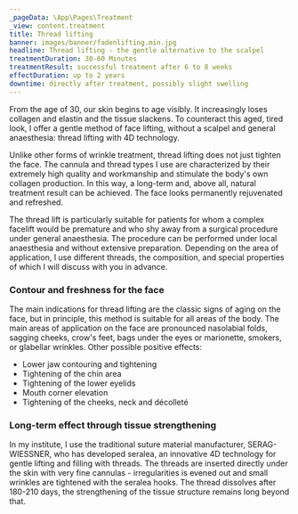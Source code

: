 ```yaml
---
_pageData: \App\Pages\Treatment
_view: content.treatment
title: Thread lifting
banner: images/banner/fadenlifting.min.jpg
headline: Thread lifting - the gentle alternative to the scalpel
treatmentDuration: 30-60 Minutes
treatmentResult: successful treatment after 6 to 8 weeks
effectDuration: up to 2 years
downtime: directly after treatment, possibly slight swelling
---
```


From the age of 30, our skin begins to age visibly. It increasingly loses collagen and elastin and the tissue slackens. To counteract this aged, tired look, I offer a gentle method of face lifting, without a scalpel and general anaesthesia: thread lifting with 4D technology.

Unlike other forms of wrinkle treatment, thread lifting does not just tighten the face. The cannula and thread types I use are characterized by their extremely high quality and workmanship and stimulate the body's own collagen production. In this way, a long-term and, above all, natural treatment result can be achieved. The face looks permanently rejuvenated and refreshed.

The thread lift is particularly suitable for patients for whom a complex facelift would be premature and who shy away from a surgical procedure under general anaesthesia. The procedure can be performed under local anaesthesia and without extensive preparation. Depending on the area of application, I use different threads, the composition, and special properties of which I will discuss with you in advance.

### Contour and freshness for the face

The main indications for thread lifting are the classic signs of aging on the face, but in principle, this method is suitable for all areas of the body. The main areas of application on the face are pronounced nasolabial folds, sagging cheeks, crow's feet, bags under the eyes or marionette, smokers, or glabellar wrinkles. Other possible positive effects:

* Lower jaw contouring and tightening
* Tightening of the chin area
* Tightening of the lower eyelids
* Mouth corner elevation
* Tightening of the cheeks, neck and décolleté

### Long-term effect through tissue strengthening

In my institute, I use the traditional suture material manufacturer, SERAG-WIESSNER, who has developed seralea, an innovative 4D technology for gentle lifting and filling with threads. The threads are inserted directly under the skin with very fine cannulas - irregularities is evened out and small wrinkles are tightened with the seralea hooks. The thread dissolves after 180-210 days, the strengthening of the tissue structure remains long beyond that.
